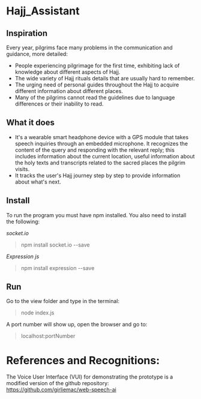 # Hajj_Assistant

## Inspiration

Every year, pilgrims face many problems in the communication and guidance, more detailed:
- People experiencing pilgrimage for the first time, exhibiting lack of knowledge about different aspects of Hajj.
- The wide variety of Hajj rituals details that are usually hard to remember. 
- The urging need of personal guides throughout the Hajj to acquire different information about different places.
- Many of the pilgrims cannot read the guidelines due to language differences or their inability to read.

## What it does

- It's a wearable smart headphone device with a GPS module that takes speech inquiries through an embedded microphone. It recognizes the content of the query and responding with the relevant reply; this includes information about the current location, useful information about the holy texts and transcripts related to the sacred places the pilgrim visits. 
- It tracks the user's Hajj journey step by step to provide information about what's next. 

## Install

To run the program you must have npm installed. You also need to install the following:

*socket.io*
> npm install socket.io --save

*Expression js*
> npm install expression --save

## Run

Go to the view folder and type in the terminal:
> node index.js

A port number will show up, open the browser and go to:
> localhost:portNumber

# References and Recognitions:
The Voice User Interface (VUI) for demonstrating the prototype is a modified version of the github repository:
https://github.com/girliemac/web-speech-ai
